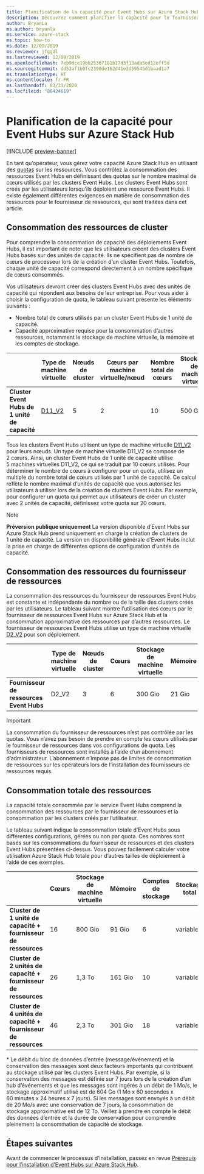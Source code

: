 ```yaml
---
title: Planification de la capacité pour Event Hubs sur Azure Stack Hub
description: Découvrez comment planifier la capacité pour le fournisseur de ressources Event Hubs sur Azure Stack Hub.
author: BryanLa
ms.author: bryanla
ms.service: azure-stack
ms.topic: how-to
ms.date: 12/09/2019
ms.reviewer: jfggdl
ms.lastreviewed: 12/09/2019
ms.openlocfilehash: 7eb9dce19bb25367181b17d3f13ada5ed12eff5d
ms.sourcegitcommit: dd53af1b0fc2390de162d41e3d59545d1baad1a7
ms.translationtype: HT
ms.contentlocale: fr-FR
ms.lasthandoff: 03/31/2020
ms.locfileid: "80424619"
---
```

# <a name="how-to-do-capacity-planning-for-event-hubs-on-azure-stack-hub"></a>Planification de la capacité pour Event Hubs sur Azure Stack Hub

[!INCLUDE [preview-banner](../includes/event-hubs-preview.md)]

En tant qu’opérateur, vous gérez votre capacité Azure Stack Hub en utilisant des [quotas](azure-stack-quota-types.md) sur les ressources. Vous contrôlez la consommation des ressources Event Hubs en définissant des quotas sur le nombre maximal de cœurs utilisés par les clusters Event Hubs. Les clusters Event Hubs sont créés par les utilisateurs lorsqu’ils déploient une ressource Event Hubs. Il existe également différentes exigences en matière de consommation des ressources pour le fournisseur de ressources, qui sont traitées dans cet article.

## <a name="cluster-resource-consumption"></a>Consommation des ressources de cluster

Pour comprendre la consommation de capacité des déploiements Event Hubs, il est important de noter que les utilisateurs créent des clusters Event Hubs basés sur des unités de capacité. Ils ne spécifient pas de nombre de cœurs de processeur lors de la création d’un cluster Event Hubs. Toutefois, chaque unité de capacité correspond directement à un nombre spécifique de cœurs consommés. 

Vos utilisateurs devront créer des clusters Event Hubs avec des unités de capacité qui répondent aux besoins de leur entreprise. Pour vous aider à choisir la configuration de quota, le tableau suivant présente les éléments suivants :
- Nombre total de cœurs utilisés par un cluster Event Hubs de 1 unité de capacité.
- Capacité approximative requise pour la consommation d’autres ressources, notamment le stockage de machine virtuelle, la mémoire et les comptes de stockage.

| | Type de machine virtuelle | Nœuds de cluster | Cœurs par machine virtuelle/nœud | Nombre total de cœurs | Stockage de machine virtuelle | Mémoire | Comptes de stockage |
|-|---------|-------|-------------------|-------------|------------|--------|------------------|
| **Cluster Event Hubs de 1 unité de capacité** | [D11_V2](../user/azure-stack-vm-sizes.md#mo-dv2) | 5 | 2 | 10 | 500 Go | 70 Gio | 4 |

Tous les clusters Event Hubs utilisent un type de machine virtuelle [D11_V2](../user/azure-stack-vm-sizes.md#mo-dv2) pour leurs nœuds. Un type de machine virtuelle D11_V2 se compose de 2 cœurs. Ainsi, un cluster Event Hubs de 1 unité de capacité utilise 5 machines virtuelles D11_V2, ce qui se traduit par 10 cœurs utilisés. Pour déterminer le nombre de cœurs à configurer pour un quota, utilisez un multiple du nombre total de cœurs utilisés par 1 unité de capacité. Ce calcul reflète le nombre maximal d’unités de capacité que vous autorisez les utilisateurs à utiliser lors de la création de clusters Event Hubs. Par exemple, pour configurer un quota qui permet aux utilisateurs de créer un cluster avec 2 unités de capacité, définissez votre quota sur 20 cœurs.

> [!NOTE]
> **Préversion publique uniquement** La version disponible d’Event Hubs sur Azure Stack Hub prend uniquement en charge la création de clusters de 1 unité de capacité. La version en disponibilité générale d’Event Hubs inclut la prise en charge de différentes options de configuration d’unités de capacité.

## <a name="resource-provider-resource-consumption"></a>Consommation des ressources du fournisseur de ressources  

La consommation des ressources du fournisseur de ressources Event Hubs est constante et indépendante du nombre ou de la taille des clusters créés par les utilisateurs. Le tableau suivant montre l’utilisation des cœurs par le fournisseur de ressources Event Hubs sur Azure Stack Hub et la consommation approximative des ressources par d’autres ressources. Le fournisseur de ressources Event Hubs utilise un type de machine virtuelle [D2_V2](/user/azure-stack-vm-sizes#dv2-series) pour son déploiement.

|                                  | Type de machine virtuelle | Nœuds de cluster | Cœurs | Stockage de machine virtuelle | Mémoire | Comptes de stockage |
|----------------------------------|---------|-------|-------|------------|--------|------------------|
| **Fournisseur de ressources Event Hubs** | D2_V2   | 3     | 6     | 300 Gio    | 21 Gio | 2                |

> [!IMPORTANT]
> La consommation du fournisseur de ressources n’est pas contrôlée par les quotas. Vous n’avez pas besoin de prendre en compte les cœurs utilisés par le fournisseur de ressources dans vos configurations de quota. Les fournisseurs de ressources sont installés à l’aide d’un abonnement d’administrateur. L’abonnement n’impose pas de limites de consommation de ressources sur les opérateurs lors de l’installation des fournisseurs de ressources requis.

## <a name="total-resource-consumption"></a>Consommation totale des ressources

La capacité totale consommée par le service Event Hubs comprend la consommation des ressources par le fournisseur de ressources et la consommation par les clusters créés par l’utilisateur.

Le tableau suivant indique la consommation totale d’Event Hubs sous différentes configurations, gérées ou non par quota. Ces nombres sont basés sur les consommations du fournisseur de ressources et des clusters Event Hubs présentées ci-dessus. Vous pouvez facilement calculer votre utilisation Azure Stack Hub totale pour d’autres tailles de déploiement à l’aide de ces exemples.

|                                      | Cœurs | Stockage de machine virtuelle | Mémoire  | Comptes de stockage | Stockage total |
|--------------------------------------|-------|------------|---------|------------------|---------------|
| **Cluster de 1 unité de capacité + fournisseur de ressources** | 16    | 800 Gio    | 91 Gio  | 6                | variable\*    |
| **Cluster de 2 unités de capacité + fournisseur de ressources** | 26    | 1,3 To     | 161 Gio | 10               | variable\*    |
| **Cluster de 4 unités de capacité + fournisseur de ressources** | 46    | 2,3 To     | 301 Gio | 18               | variable\*    |

\* Le débit du bloc de données d’entrée (message/événement) et la conservation des messages sont deux facteurs importants qui contribuent au stockage utilisé par les clusters Event Hubs. Par exemple, si la conservation des messages est définie sur 7 jours lors de la création d’un hub d’événements et que les messages sont ingérés à un débit de 1 Mo/s, le stockage approximatif utilisé est de 604 Go (1 Mo x 60 secondes x 60 minutes x 24 heures x 7 jours). Si les messages sont envoyés à un débit de 20 Mo/s avec une conservation de 7 jours, la consommation de stockage approximative est de 12 To. Veillez à prendre en compte le débit des données d’entrée et la durée de conservation pour comprendre pleinement la consommation de capacité de stockage.

## <a name="next-steps"></a>Étapes suivantes

Avant de commencer le processus d’installation, passez en revue [Prérequis pour l’installation d’Event Hubs sur Azure Stack Hub](event-hubs-rp-prerequisites.md).





